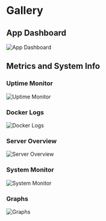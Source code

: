 # Gallery

## App Dashboard

![App Dashboard](https://github.com/yusing/godoxy/blob/main/screenshots/webui.jpg?raw=true)

## Metrics and System Info

<!-- <div align="center">
  <table>
    <tr>
      <td align="center"><img src="https://github.com/yusing/godoxy/blob/main/screenshots/uptime.png?raw=true" alt="Uptime Monitor" width="250"/></td>
      <td align="center"><img src="https://github.com/yusing/godoxy/blob/main/screenshots/docker-logs.jpg?raw=true" alt="Docker Logs" width="250"/></td>
      <td align="center"><img src="https://github.com/yusing/godoxy/blob/main/screenshots/docker.jpg?raw=true" alt="Server Overview" width="250"/></td>
    </tr>
    <tr>
      <td align="center"><b>Uptime Monitor</b></td>
      <td align="center"><b>Docker Logs</b></td>
      <td align="center"><b>Server Overview</b></td>
    </tr>
    <tr>
      <td align="center"><img src="https://github.com/yusing/godoxy/blob/main/screenshots/system-monitor.jpg?raw=true" alt="System Monitor" width="250"/></td>
      <td align="center"><img src="https://github.com/yusing/godoxy/blob/main/screenshots/system-info-graphs.jpg?raw=true" alt="Graphs" width="250"/></td>
    </tr>
    <tr>
      <td align="center"><b>System Monitor</b></td>
      <td align="center"><b>Graphs</b></td>
    </tr>
  </table>
</div> -->

### Uptime Monitor

![Uptime Monitor](https://github.com/yusing/godoxy/blob/main/screenshots/uptime.png?raw=true)

### Docker Logs

![Docker Logs](https://github.com/yusing/godoxy/blob/main/screenshots/docker-logs.jpg?raw=true)

### Server Overview

![Server Overview](https://github.com/yusing/godoxy/blob/main/screenshots/docker.jpg?raw=true)

### System Monitor

![System Monitor](https://github.com/yusing/godoxy/blob/main/screenshots/system-monitor.jpg?raw=true)

### Graphs

![Graphs](https://github.com/yusing/godoxy/blob/main/screenshots/system-info-graphs.jpg?raw=true)
